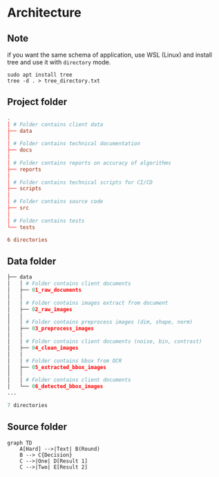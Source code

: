 # Architecture
## Note
if you want the same schema of application, use WSL (Linux) and install tree and use it with `directory` mode.
``` commandline
sudo apt install tree
tree -d . > tree_directory.txt
```

## Project folder
```toml
.
│ # Folder contains client data
├── data 
│
│ # Folder contains technical documentation
├── docs 
│
│ # Folder contains reports on accuracy of algorithms
├── reports 
│
│ # Folder contains technical scripts for CI/CD
├── scripts 
│
│ # Folder contains source code
├── src 
│
│ # Folder contains tests
└── tests

6 directories
```


## Data folder
```python
├── data
│   │ # Folder contains client documents
│   ├── 01_raw_documents
│   │
│   │ # Folder contains images extract from document
│   ├── 02_raw_images
│   │
│   │ # Folder contains preprocess images (dim, shape, norm)
│   ├── 03_preprocess_images
│   │
│   │ # Folder contains client documents (noise, bin, contrast)
│   ├── 04_clean_images
│   │
│   │ # Folder contains bbox from OCR 
│   ├── 05_extracted_bbox_images
│   │
│   │ # Folder contains client documents
│   └── 06_detected_bbox_images
...

7 directories
```

## Source folder

```diagram
graph TD
    A[Hard] -->|Text| B(Round)
    B --> C{Decision}
    C -->|One| D[Result 1]
    C -->|Two| E[Result 2]
```